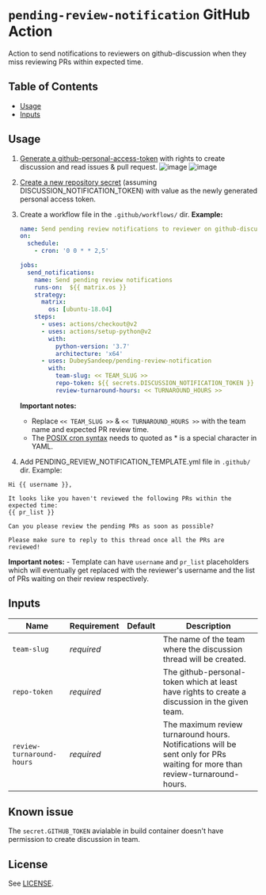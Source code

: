 # `pending-review-notification` GitHub Action

Action to send notifications to reviewers on github-discussion when they miss reviewing PRs within expected time.

## Table of Contents

* [Usage](#usage)
* [Inputs](#inputs)

## Usage
1. [Generate a github-personal-access-token](https://docs.github.com/en/authentication/keeping-your-account-and-data-secure/creating-a-personal-access-token) with rights to create discussion and read issues & pull request.
![image](https://user-images.githubusercontent.com/16653571/137939909-08edfe36-8bb3-475a-ad51-f2f2d4861da4.png)
![image](https://user-images.githubusercontent.com/16653571/137939045-c3b73543-81fb-410c-895a-73753344f901.png)

2. [Create a new repository secret](https://docs.github.com/en/actions/security-guides/encrypted-secrets#creating-encrypted-secrets-for-a-repository) (assuming DISCUSSION_NOTIFICATION_TOKEN) with value as the newly generated personal access token.

3. Create a workflow file in the `.github/workflows/` dir.
    **Example:**
    ```yaml
    name: Send pending review notifications to reviewer on github-discussion
    on:
      schedule:
        - cron: '0 0 * * 2,5'

    jobs:
      send_notifications:
        name: Send pending review notifications
        runs-on:  ${{ matrix.os }}
        strategy:
          matrix:
            os: [ubuntu-18.04]
        steps:
          - uses: actions/checkout@v2
          - uses: actions/setup-python@v2
            with:
              python-version: '3.7'
              architecture: 'x64'
          - uses: DubeySandeep/pending-review-notification
            with:
              team-slug: << TEAM_SLUG >>
              repo-token: ${{ secrets.DISCUSSION_NOTIFICATION_TOKEN }}
              review-turnaround-hours: << TURNAROUND_HOURS >>
    ```
    **Important notes:**
      - Replace `<< TEAM_SLUG >>` & `<< TURNAROUND_HOURS >>` with the team name and expected PR review time.
      - The [POSIX cron syntax](https://pubs.opengroup.org/onlinepubs/9699919799/utilities/crontab.html#tag_20_25_07) needs to quoted as * is a special character in YAML.

4. Add PENDING_REVIEW_NOTIFICATION_TEMPLATE.yml file in `.github/` dir.
Example:
```
Hi {{ username }},

It looks like you haven't reviewed the following PRs within the expected time:
{{ pr_list }}

Can you please review the pending PRs as soon as possible?

Please make sure to reply to this thread once all the PRs are reviewed!
```
  **Important notes:**
    - Template can have `username` and  `pr_list` placeholders which will eventually get replaced with the reviewer's username and the list of PRs waiting on their review respectively.

## Inputs

| Name          | Requirement | Default | Description |
| ------------- | ----------- | ------- | ----------- |
| `team-slug`               | _required_  | | The name of the team where the discussion thread will be created.|
| `repo-token`              | _required_  | | The github-personal-token which at least have rights to create a discussion in the given team. |
| `review-turnaround-hours` | _required_  | | The maximum review turnaround hours. Notifications will be sent only for PRs waiting for more than review-turnaround-hours.|

## Known issue

The `secret.GITHUB_TOKEN` avialable in build container doesn't have permission to create discussion in team.

## License

See [LICENSE](LICENSE).
